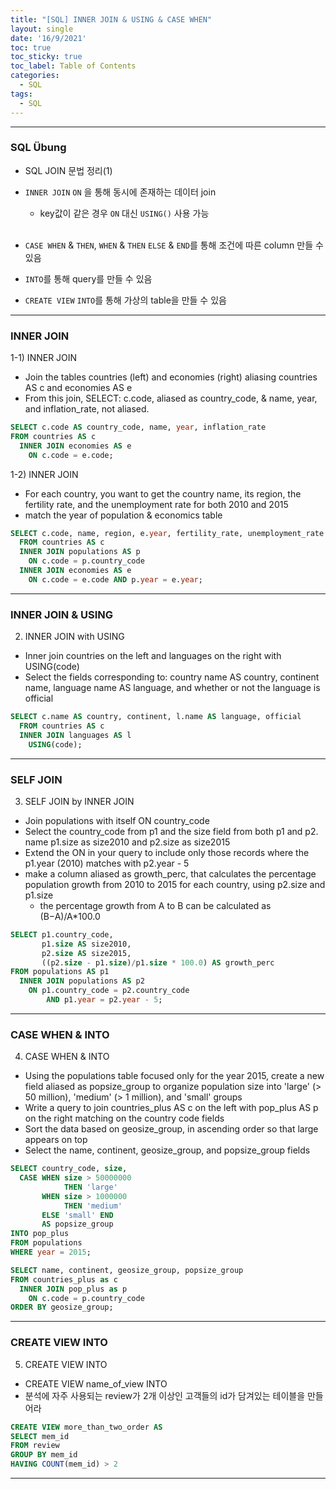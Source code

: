 ```yaml
---
title: "[SQL] INNER JOIN & USING & CASE WHEN"
layout: single
date: '16/9/2021'
toc: true
toc_sticky: true
toc_label: Table of Contents
categories:
  - SQL
tags:
  - SQL
---
```


---
### SQL Übung 
* SQL JOIN 문법 정리(1)

* ```INNER JOIN``` ```ON``` 을 통해 동시에 존재하는 데이터 join
    * key값이 같은 경우 ```ON``` 대신 ```USING()``` 사용 가능
<br><br>
* ```CASE WHEN``` & ```THEN```, ```WHEN``` & ```THEN``` ```ELSE``` & ```END```를 통해 조건에 따른 column 만들 수 있음
* ```INTO```를 통해 query를 만들 수 있음
* `CREATE VIEW` `INTO`를 통해 가상의 table을 만들 수 있음

---

### INNER JOIN
1-1) INNER JOIN
* Join the tables countries (left) and economies (right) aliasing countries AS c and economies AS e
* From this join, SELECT: c.code, aliased as country_code, & name, year, and inflation_rate, not aliased.

```sql
SELECT c.code AS country_code, name, year, inflation_rate
FROM countries AS c
  INNER JOIN economies AS e
    ON c.code = e.code;
```

1-2) INNER JOIN
* For each country, you want to get the country name, its region, the fertility rate, and the unemployment rate for both 2010 and 2015
* match the year of population & economics table

```sql
SELECT c.code, name, region, e.year, fertility_rate, unemployment_rate
  FROM countries AS c
  INNER JOIN populations AS p
    ON c.code = p.country_code
  INNER JOIN economies AS e
    ON c.code = e.code AND p.year = e.year;
```
---

### INNER JOIN & USING
2) INNER JOIN with USING
* Inner join countries on the left and languages on the right with USING(code)
* Select the fields corresponding to: country name AS country, continent name, language name AS language, and whether or not the language is official

```sql
SELECT c.name AS country, continent, l.name AS language, official
  FROM countries AS c
  INNER JOIN languages AS l
    USING(code);
```
---

### SELF JOIN
3) SELF JOIN by INNER JOIN
* Join populations with itself ON country_code
* Select the country_code from p1 and the size field from both p1 and p2. name p1.size as size2010 and p2.size as size2015
* Extend the ON in your query to include only those records where the p1.year (2010) matches with p2.year - 5
* make a column aliased as growth_perc, that calculates the percentage population growth from 2010 to 2015 for each country, using p2.size and p1.size
    * the percentage growth from A to B can be calculated as (B−A)/A*100.0


```sql
SELECT p1.country_code,
       p1.size AS size2010, 
       p2.size AS size2015,
       ((p2.size - p1.size)/p1.size * 100.0) AS growth_perc
FROM populations AS p1
  INNER JOIN populations AS p2
    ON p1.country_code = p2.country_code
        AND p1.year = p2.year - 5;
```
---

### CASE WHEN & INTO
4) CASE WHEN & INTO
* Using the populations table focused only for the year 2015, create a new field aliased as popsize_group to organize population size into 'large' (> 50 million), 'medium' (> 1 million), and 'small' groups
* Write a query to join countries_plus AS c on the left with pop_plus AS p on the right matching on the country code fields
* Sort the data based on geosize_group, in ascending order so that large appears on top
* Select the name, continent, geosize_group, and popsize_group fields

```sql
SELECT country_code, size,
  CASE WHEN size > 50000000
            THEN 'large'
       WHEN size > 1000000
            THEN 'medium'
       ELSE 'small' END
       AS popsize_group
INTO pop_plus       
FROM populations
WHERE year = 2015;

SELECT name, continent, geosize_group, popsize_group
FROM countries_plus as c
  INNER JOIN pop_plus as p
    ON c.code = p.country_code
ORDER BY geosize_group;
```

---

### CREATE VIEW INTO
5) CREATE VIEW INTO
* CREATE VIEW name_of_view INTO
* 분석에 자주 사용되는 review가 2개 이상인 고객들의 id가 담겨있는 테이블을 만들어라

```sql
CREATE VIEW more_than_two_order AS
SELECT mem_id
FROM review
GROUP BY mem_id
HAVING COUNT(mem_id) > 2
```

---